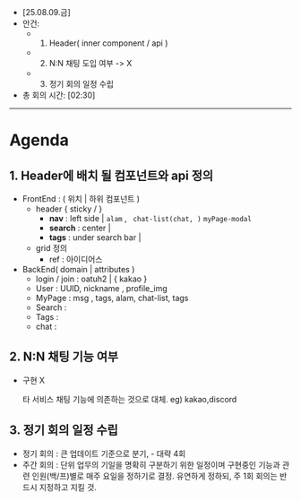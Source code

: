 - [25.08.09.금]
- 안건: 
  - 1. Header( inner component / api )
  - 2. N:N 채팅 도입 여부 -> X
  - 3. 정기 회의 일정 수립
- 총 회의 시간: [02:30]

---

# Agenda

## 1. Header에 배치 될 컴포넌트와  api 정의

- FrontEnd : ( 위치 | 하위 컴포넌트 )
    - header { sticky /  }
        - **nav** : left side | `alam` , ` chat-list(chat, )` `myPage-modal`
        - **search** : center |
        - **tags** : under search  bar |
    - grid 정의
        - ref : 아이디어스
- BackEnd( domain | attributes )
    - login / join : oatuh2 | { kakao }
    - User : UUID, nickname , profile_img
    - MyPage : msg , tags, alam, chat-list, tags
    - Search :
    - Tags :
    - chat :
## 2. N:N 채팅 기능 여부

- 구현 X
    
    타 서비스 채팅 기능에 의존하는 것으로 대체. eg) kakao,discord
    

## 3. 정기 회의 일정 수립

- 정기 회의 : 큰 업데이트 기준으로 분기, - 대략 4회
- 주간 회의 : 단위 업무의 기일을 명확히 구분하기 위한 일정이며 구현중인 기능과 관련 인원(백/프)별로 매주 요일을 정하기로 결정. 유연하게 정하되, 주 1회 회의는 반드시 지정하고 지킬 것.
